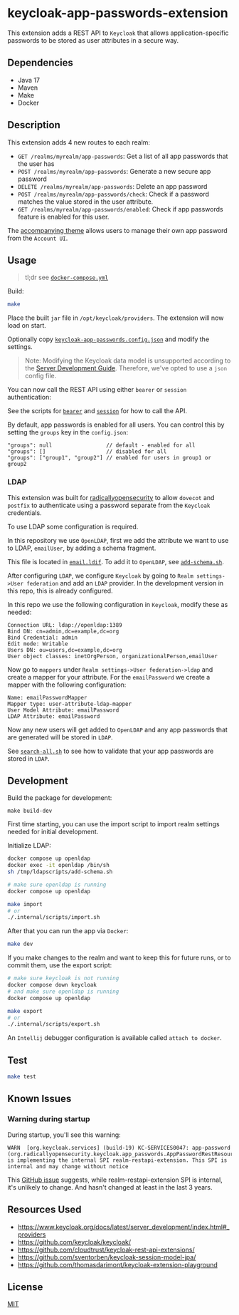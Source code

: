 # keycloak-app-passwords-extension

This extension adds a REST API to `Keycloak` that allows application-specific passwords to be stored as user attributes in a secure way.

## Dependencies

- Java 17
- Maven
- Make
- Docker

## Description

This extension adds 4 new routes to each realm:

- `GET /realms/myrealm/app-passwords`: Get a list of all app passwords that the user has
- `POST /realms/myrealm/app-passwords`: Generate a new secure app password
- `DELETE /realms/myrealm/app-passwords`: Delete an app password
- `POST /realms/myrealm/app-passwords/check`: Check if a password matches the value stored in the user attribute.
- `GET /realms/myrealm/app-passwords/enabled`: Check if app passwords feature is enabled for this user.

The [accompanying theme](../theme) allows users to manage their own app password from the `Account UI`.

## Usage

> tl;dr see [`docker-compose.yml`](./docker-compose.yml)

Build:

```sh
make
```

Place the built `jar` file in `/opt/keycloak/providers`. The extension will now load on start.

Optionally copy [`keycloak-app-passwords.config.json`](keycloak-app-passwords.config.json) and modify the settings.

> Note: Modifying the Keycloak data model is unsupported according to the [Server Development Guide](https://www.keycloak.org/docs/latest/server_development/#_extensions_jpa). Therefore, we've opted to use a `json` config file.

You can now call the REST API using either `bearer` or `session` authentication:

See the scripts for [`bearer`](.internal/api/bearer.sh) and [`session`](.internal/api/session.sh) for how to call the API.

By default, app passwords is enabled for all users. You can control this by setting the `groups` key in the `config.json`:

```text
"groups": null                 // default - enabled for all
"groups": []                   // disabled for all
"groups": ["group1", "group2"] // enabled for users in group1 or group2   
```

### LDAP

This extension was built for [radicallyopensecurity](https://radicallyopensecurity.com) to allow `dovecot` and `postfix` to authenticate using a password separate from the `Keycloak` credentials.

To use LDAP some configuration is required.

In this repository we use `OpenLDAP`, first we add the attribute we want to use to LDAP, `emailUser`, by adding a schema fragment.

This file is located in [`email.ldif`](.internal/ldap/email.ldif). To add it to `OpenLDAP`, see [`add-schema.sh`](.internal/ldap/add-schema.sh).

After configuring `LDAP`, we configure `Keycloak` by going to `Realm settings->User federation` and add an `LDAP` provider. In the development version in this repo, this is already configured.

In this repo we use the following configuration in `Keycloak`, modify these as needed:

```
Connection URL: ldap://openldap:1389
Bind DN: cn=admin,dc=example,dc=org
Bind Credential: admin
Edit mode: Writable
Users DN: ou=users,dc=example,dc=org
User object classes: inetOrgPerson, organizationalPerson,emailUser
```

Now go to `mappers` under `Realm settings->User federation->ldap` and create a mapper for your attribute. For the `emailPassword` we create a mapper with the following configuration:

```
Name: emailPasswordMapper
Mapper type: user-attribute-ldap-mapper
User Model Attribute: emailPassword
LDAP Attribute: emailPassword
```

Now any new users will get added to `OpenLDAP` and any app passwords that are generated will be stored in `LDAP`.

See [`search-all.sh`](.internal/ldap/search-all.sh) to see how to validate that your app passwords are stored in `LDAP`.

## Development

Build the package for development:

```shell
make build-dev
```

First time starting, you can use the import script to import realm settings needed for initial development.

Initialize LDAP:

```sh
docker compose up openldap
docker exec -it openldap /bin/sh
sh /tmp/ldapscripts/add-schema.sh
```

```sh
# make sure openldap is running
docker compose up openldap 

make import
# or
./.internal/scripts/import.sh
```

After that you can run the app via `Docker`:

```sh
make dev
```

If you make changes to the realm and want to keep this for future runs, or to commit them, use the export script:

```sh
# make sure keycloak is not running
docker compose down keycloak
# and make sure openldap is running
docker compose up openldap 

make export
# or
./.internal/scripts/export.sh
```

An `Intellij` debugger configuration is available called `attach to docker`.

## Test

```sh
make test
```

## Known Issues

### Warning during startup

During startup, you'll see this warning:

```
WARN  [org.keycloak.services] (build-19) KC-SERVICES0047: app-password (org.radicallyopensecurity.keycloak.app_passwords.AppPasswordRestResourceProviderFactory) is implementing the internal SPI realm-restapi-extension. This SPI is internal and may change without notice
```

This [GitHub issue](https://github.com/keycloak/keycloak/issues/11114) suggests, while realm-restapi-extension SPI is internal, it's unlikely to change. And hasn't changed at least in the last 3 years.

## Resources Used

- https://www.keycloak.org/docs/latest/server_development/index.html#_providers
- https://github.com/keycloak/keycloak/
- https://github.com/cloudtrust/keycloak-rest-api-extensions/
- https://github.com/sventorben/keycloak-session-model-jpa/
- https://github.com/thomasdarimont/keycloak-extension-playground

## License

[MIT](./LICENSE.md)
